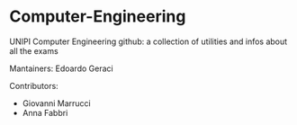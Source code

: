 # Computer-Engineering
UNIPI Computer Engineering github: a collection of utilities and infos about all the exams

Mantainers:
Edoardo Geraci

Contributors:
- Giovanni Marrucci
- Anna Fabbri 

